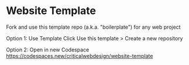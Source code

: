 # Website Template

Fork and use this template repo (a.k.a. "boilerplate") for any web project



Option 1: Use Template
Click Use this template > Create a new repository

Option 2: Open in new Codespace
https://codespaces.new/criticalwebdesign/website-template 
